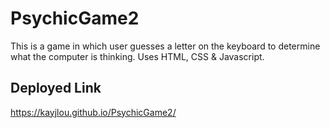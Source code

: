 # PsychicGame2


This is a game in which user guesses a letter on the keyboard to determine what the computer is thinking.
Uses HTML, CSS & Javascript. 



## Deployed Link
https://kayjlou.github.io/PsychicGame2/
